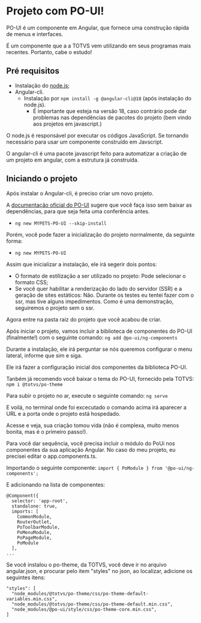 # Projeto com PO-UI! 

PO-UI é um componente em Angular, que fornece uma construção rápida de menus e interfaces. 

É um componente que a a TOTVS vem utilizando em seus programas mais recentes. Portanto, cabe o estudo!

## Pré requisitos

- Instalação do [node.js](https://nodejs.org/en);
- Angular-cli.
  - Instalação por ``` npm install -g @angular-cli@18 ``` (após instalação do node.js).
    - É importante que esteja na versão 18, caso contrário pode dar problemas nas dependências de pacotes do projeto (bem vindo aos projetos em javascript.)
   
O node.js é responsável por executar os códigos JavaScript. Se tornando necessário para usar um componente construído em Javscript.

O angular-cli é uma pacote javascript feito para automatizar a criação de um projeto em angular, com a estrutura já construída.

## Iniciando o projeto

Após instalar o Angular-cli, é preciso criar um novo projeto.

A [documentação oficial do PO-UI](https://po-ui.io/guides/getting-started) sugere que você faça isso sem baixar as dependências, para que seja feita uma conferência antes. 
- ```ng new MYPETS-PO-UI --skip-install```

Porém, você pode fazer a inicialização do projeto normalmente, da seguinte forma:
- ``` ng new MYPETS-PO-UI ```

Assim que inicializar a instalação, ele irá segerir dois pontos:
- O formato de estilização a ser utilizado no projeto: Pode selecionar o formato CSS;
- Se você quer habilitar a renderização do lado do servidor (SSR) e a geração de sites estáticos: Não. Durante os testes eu tentei fazer com o ssr, mas tive alguns impedimentos. Como é uma demonstração, seguiremos o projeto sem o ssr.

Agora entre na pasta raiz do projeto que você acabou de criar.

Após iniciar o projeto, vamos incluir a biblioteca de componentes do PO-UI (finalmente!) com o seguinte comando:
```ng add @po-ui/ng-components```

Durante a instalação, ele irá perguntar se nós queremos configurar o menu lateral, informe que sim e siga.

Ele irá fazer a configuração inicial dos componentes da biblioteca PO-UI. 

Tanbém já recomendo você baixar o tema do PO-UI, fornecido pela TOTVS:
```npm i @totvs/po-theme```

Para subir o projeto no ar, execute o seguinte comando:
``` ng serve ```

E voilá, no terminal onde foi excecutado o comando acima irá aparecer a URL e a porta onde o projeto está hospedado.

Acesse e veja, sua criação tomou vida (não é complexa, muito menos bonita, mas é o primeiro passo!).

Para você dar sequência, você precisa incluir o módulo do PoUi nos componentes da sua aplicação Angular.
No caso do meu projeto, eu precisei editar o app.components.ts. 

Importando o seguinte componente:
```import { PoModule } from '@po-ui/ng-components';```

E adicionando na lista de componentes:
```
@Component({
  selector: 'app-root',
  standalone: true,
  imports: [
    CommonModule,
    RouterOutlet,
    PoToolbarModule,
    PoMenuModule,
    PoPageModule,
    PoModule
  ],
...
```

Se você instalou o po-theme, da TOTVS, você deve ir no arquivo angular.json, e procurar pelo item "styles" no json, ao localizar, adicione os seguintes itens:
```
"styles": [
  "node_modules/@totvs/po-theme/css/po-theme-default-variables.min.css",
  "node_modules/@totvs/po-theme/css/po-theme-default.min.css",
  "node_modules/@po-ui/style/css/po-theme-core.min.css",
]
```


